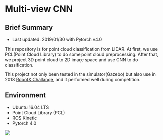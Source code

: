 # Multi-view CNN 
## Brief Summary
* Last updated: 2019/01/30 with Pytorch v4.0

This repository is for point cloud classification from LIDAR. At first, we use PCL(Point Cloud Library) to do some point cloud preprocessing. After that, we project 3D point cloud to 2D image space and use CNN to do classification.

This project not only been tested in the simulator(Gazebo) but also use in 2018 [RobotX Challange](https://robotx.org/index.php), and it performed well during competition.

## Environment
- Ubuntu 16.04 LTS
- Point Cloud Library (PCL)
- ROS Kinetic
- Pytorch 4.0

[![](https://github.com/championway/multi_view_cnn/blob/master/pictures/youtube.png)](https://www.youtube.com/watch?v=-llRCISkNYE&t=1s)